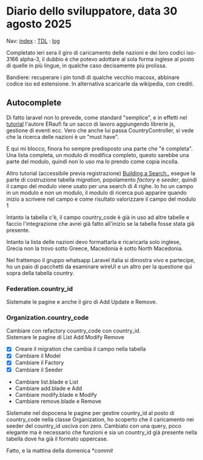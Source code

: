 # Diario dello sviluppatore, data 30 agosto 2025

Nav: [index](../index.md) : [TDL](../TDL.md) : [log](../../storage/logs/laravel.log)

Completato ieri sera il giro di caricamento delle nazioni e dei loro codici
iso-3166 alpha-3, il dubbio è che potevo adottare al sola forma inglese
al posto di quelle in più lingue, in qualche caso decisamente più prolissa.

Bandiere: recuperare i pin tondi di qualche vecchio macosx, abbinare codice iso
ed estensione. In alternativa scaricarle da wikipedia, con crediti.

## Autocomplete

Di fatto laravel non lo prevede, come standard "semplice", e in effetti nel [tutorial](https://www.youtube.com/watch?v=s362UfaMKtg) l'autore ERaufi fa un sacco di lavoro aggiungendo librerie js, gestione di eventi ecc.
Vero che anche lui passa CountryController, si vede che la ricerca delle nazioni è un "must have".

E qui mi blocco, finora ho sempre predisposto una parte che "è completa".
Una lista completa, un modulo di modifica completo,
questo sarebbe una parte del modulo, quindi non lo uso ma lo prendo come
copia incolla.

Altro tutorial (accessibile previa registrazione) [Building a Search..](https://laracasts.com/series/livewire-3-from-scratch/episodes/6) esegue la parte di costruzione tabella *migration*,
popolamento *factory* e *seeder*, quindi il campo del modulo viene usato per una search di 4 righe.
Io ho un campo in un modulo e non un modulo, il modulo di ricerca può apparire
quando inizio a scrivere nel campo e come risultato valorizzare
il campo del modulo 1

Intanto la tabella c'è, il campo country_code è già in uso ad altre
tabelle e faccio l'integrazione che avrei già fatto all'inizio se la tabella fosse stata già presente.

Intanto la lista delle nazioni devo formattarla e ricaricarla solo inglese,
Grecia non la trovo sotto Greece, Macedonia è sotto North Macedonia.

Nel frattempo il gruppo whatsapp Laravel italia si dimostra vivo
e partecipe, ho un paio di pacchetti da esaminare wireUI e un altro
per la questione qui sopra della tabella country.

### Federation.country_id

Sistemate le pagine e anche il giro di Add Update e Remove.

### Organization.country_code

Cambiare con refactory country_code con country_id.  
Sistemare le pagine di List Add Modify Remove

- [x] Creare il migration che cambia il campo nella tabella
- [x] Cambiare il Model
- [x] Cambiare il Factory
- [x] Cambiare il Seeder

- Cambiare list.blade e List
- Cambiare add.blade e Add
- Cambiare modify.blade e Modify
- Cambiare remove.blade e Remove

Sistemate nel dopocena le pagine per gestire country_id al posto di country_code
nella classe Organization, ho scoperto che il caricamento nei seeder
del country_id usciva con zero. Cambiato con una query, poco elegante
ma è necessario che funzioni e sia un country_id già presente
nella tabella dove ha già il formato uppercase.

Fatto, e la mattina della domenica **commit*